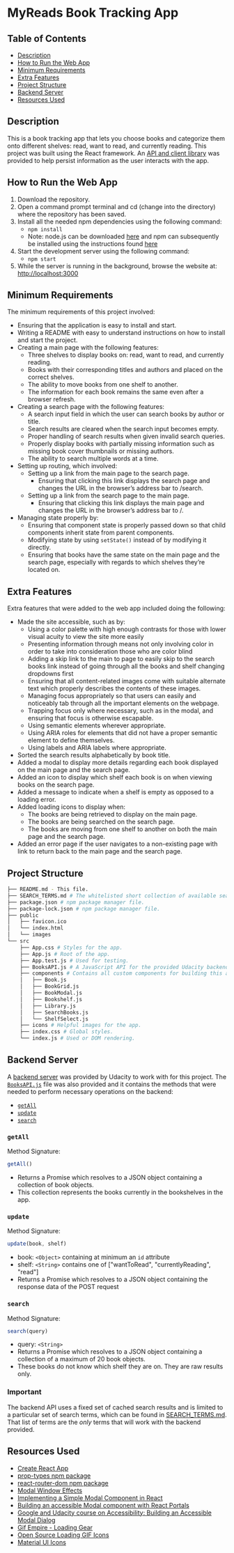 # MyReads Book Tracking App

## Table of Contents

* [Description](#description)
* [How to Run the Web App](#how-to-run-the-web-app)
* [Minimum Requirements](#minimum-requirements)
* [Extra Features](#extra-features)
* [Project Structure](#project-structure)
* [Backend Server](#backend-server)
* [Resources Used](#resources-used)

## Description

This is a book tracking app that lets you choose books and categorize them onto different shelves: read, want to read, and currently reading. This project was built using the React framework. An [API and client library]( https://github.com/udacity/reactnd-project-myreads-starter) was provided to help persist information as the user interacts with the app.

## How to Run the Web App

1. Download the repository.
2. Open a command prompt terminal and cd (change into the directory) where the repository has been saved.
3. Install all the needed npm dependencies using the following command:
    * `npm install`
    * Note: node.js can be downloaded [here](https://nodejs.org/en/download/) and npm can subsequently be installed using the instructions found [here](https://www.npmjs.com/get-npm)
4. Start the development server using the following command:
    * `npm start`
5. While the server is running in the background, browse the website at: [http://localhost:3000](http://localhost:3000)

## Minimum Requirements

The minimum requirements of this project involved:
* Ensuring that the application is easy to install and start.
* Writing a README with easy to understand instructions on how to install and start the project.
* Creating a main page with the following features:
  * Three shelves to display books on: read, want to read, and currently reading.
  * Books with their corresponding titles and authors and placed on the correct shelves.
  * The ability to move books from one shelf to another.
  * The information for each book remains the same even after a browser refresh.
* Creating a search page with the following features:
  * A search input field in which the user can search books by author or title.
  * Search results are cleared when the search input becomes empty.
  * Proper handling of search results when given invalid search queries.
  * Properly display books with partially missing information such as missing book cover thumbnails or missing authors.
  * The ability to search multiple words at a time.
* Setting up routing, which involved:
  * Setting up a link from the main page to the search page.
    * Ensuring that clicking this link displays the search page and changes the URL in the browser’s address bar to /search.
  * Setting up a link from the search page to the main page.
    * Ensuring that clicking this link displays the main page and changes the URL in the browser’s address bar to /.
* Managing state properly by:
  * Ensuring that component state is properly passed down so that child components inherit state from parent components.
  * Modifying state by using `setState()` instead of by modifying it directly.
  * Ensuring that books have the same state on the main page and the search page, especially with regards to which shelves they’re located on.

## Extra Features

Extra features that were added to the web app included doing the following:
* Made the site accessible, such as by:
  * Using a color palette with high enough contrasts for those with lower visual acuity to view the site more easily
  * Presenting information through means not only involving color in order to take into consideration those who are color blind
  * Adding a skip link to the main to page to easily skip to the search books link instead of going through all the books and shelf changing dropdowns first
  * Ensuring that all content-related images come with suitable alternate text which properly describes the contents of these images.
  * Managing focus appropriately so that users can easily and noticeably tab through all the important elements on the webpage.
  * Trapping focus only where necessary, such as in the modal, and ensuring that focus is otherwise escapable.
  * Using semantic elements wherever appropriate.
  * Using ARIA roles for elements that did not have a proper semantic element to define themselves.
  * Using labels and ARIA labels where appropriate.
* Sorted the search results alphabetically by book title.
* Added a modal to display more details regarding each book displayed on the main page and the search page.
* Added an icon to display which shelf each book is on when viewing books on the search page.
* Added a message to indicate when a shelf is empty as opposed to a loading error.
* Added loading icons to display when:
  * The books are being retrieved to display on the main page.
  * The books are being searched on the search page.
  * The books are moving from one shelf to another on both the main page and the search page.
* Added an error page if the user navigates to a non-existing page with link to return back to the main page and the search page.

## Project Structure
```bash
├── README.md - This file.
├── SEARCH_TERMS.md # The whitelisted short collection of available search terms to use with this app.
├── package.json # npm package manager file.
├── package-lock.json # npm package manager file.
├── public
│   ├── favicon.ico
│   └── index.html
│   └── images
└── src
    ├── App.css # Styles for the app.
    ├── App.js # Root of the app.
    ├── App.test.js # Used for testing.
    ├── BooksAPI.js # A JavaScript API for the provided Udacity backend. Instructions for the methods are below.
    ├── components # Contains all custom components for building this app.
    │   ├── Book.js
    │   ├── BookGrid.js
    │   ├── BookModal.js
    │   ├── Bookshelf.js
    │   ├── Library.js
    │   ├── SearchBooks.js
    │   └── ShelfSelect.js
    ├── icons # Helpful images for the app.
    ├── index.css # Global styles.
    └── index.js # Used or DOM rendering.
```

## Backend Server

A [backend server](https://reactnd-books-api.udacity.com) was provided by Udacity to work with for this project. The [`BooksAPI.js`](src/BooksAPI.js) file was also provided and it contains the methods that were needed to perform necessary operations on the backend:

* [`getAll`](#getall)
* [`update`](#update)
* [`search`](#search)

### `getAll`

Method Signature:

```js
getAll()
```

* Returns a Promise which resolves to a JSON object containing a collection of book objects.
* This collection represents the books currently in the bookshelves in the app.

### `update`

Method Signature:

```js
update(book, shelf)
```

* book: `<Object>` containing at minimum an `id` attribute
* shelf: `<String>` contains one of ["wantToRead", "currentlyReading", "read"]
* Returns a Promise which resolves to a JSON object containing the response data of the POST request

### `search`

Method Signature:

```js
search(query)
```

* query: `<String>`
* Returns a Promise which resolves to a JSON object containing a collection of a maximum of 20 book objects.
* These books do not know which shelf they are on. They are raw results only.

### Important
The backend API uses a fixed set of cached search results and is limited to a particular set of search terms, which can be found in [SEARCH_TERMS.md](SEARCH_TERMS.md). That list of terms are the _only_ terms that will work with the backend provided.

## Resources Used

* [Create React App](https://github.com/facebook/create-react-app)
* [prop-types npm package](https://www.npmjs.com/package/prop-types)
* [react-router-dom npm package](https://www.npmjs.com/package/react-router-dom)
* [Modal Window Effects](https://tympanus.net/Development/ModalWindowEffects/)
* [Implementing a Simple Modal Component in React](https://alligator.io/react/modal-component/)
* [Building an accessible Modal component with React Portals](https://assortment.io/posts/accessible-modal-component-react-portals-part-1)
* [Google and Udacity course on Accessibility: Building an Accessible Modal Dialog](https://github.com/udacity/ud891/tree/gh-pages/lesson5-semantics-aria/21-dialog)
* [Gif Empire - Loading Gear](http://gifs.duhnnae.com/2017/apr/14927052542-Science-Gears-loadinggears-loading-gear-3-3-gif.php)
* [Open Source Loading GIF Icons](https://www.behance.net/gallery/31234507/Open-source-Loading-GIF-Icons-Vol-1)
* [Material UI Icons](https://www.materialui.co/icons)